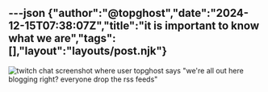 ---json
{"author":"@topghost","date":"2024-12-15T07:38:07Z","title":"it is important to know what we are","tags":[],"layout":"layouts/post.njk"}
---

![twitch chat screenshot where user topghost says &#x22;we&#x27;re all out here blogging right? everyone drop the rss feeds&#x22;](/attachments/2024/12/15/Screenshot%202024-12-14%20at%2011.34.04%E2%80%AFPM.png)
